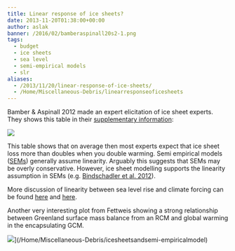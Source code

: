 ```yaml
---
title: Linear response of ice sheets?
date: 2013-11-20T01:38:00+00:00
author: aslak
banner: /2016/02/bamberaspinall20s2-1.png
tags:
  - budget
  - ice sheets
  - sea level
  - semi-empirical models
  - slr
aliases:
  - /2013/11/20/linear-response-of-ice-sheets/
  - /Home/Miscellaneous-Debris/linearresponseoficesheets
---
```

Bamber & Aspinall 2012 made an expert elicitation of ice sheet experts. They shows this table in their [supplementary information](http://www.nature.com/nclimate/journal/v3/n4/extref/nclimate1778-s1.pdf):
  
![](/2016/02/bamberaspinall20s2-1.png)
  
This table shows that on average then most experts expect that ice sheet loss more than doubles when you double warming. Semi empirical models ([SEMs](/Home/PDFs/Announcements/gslprojection)) generally assume linearity. Arguably this suggests that SEMs may be overly conservative. However, ice sheet modelling supports the linearity assumption in SEMs (e.g. [Bindschadler et al. 2012](http://websrv.cs.umt.edu/isis/images/1/1a/12J125R_final.pdf)).
  
More discussion of linearity between sea level rise and climate forcing can be found [here](/Home/Miscellaneous-Debris/icesheetsandsemi-empiricalmodel) and [here](/Home/Miscellaneous-Debris/threeviewsonsealevelcommitment).
  
Another very interesting plot from Fettweis showing a strong relationship between Greenland surface mass balance from an RCM and global warming in the encapsulating GCM.
  
![](/2016/02/fettweis13fig6h.png)](/Home/Miscellaneous-Debris/icesheetsandsemi-empiricalmodel)
